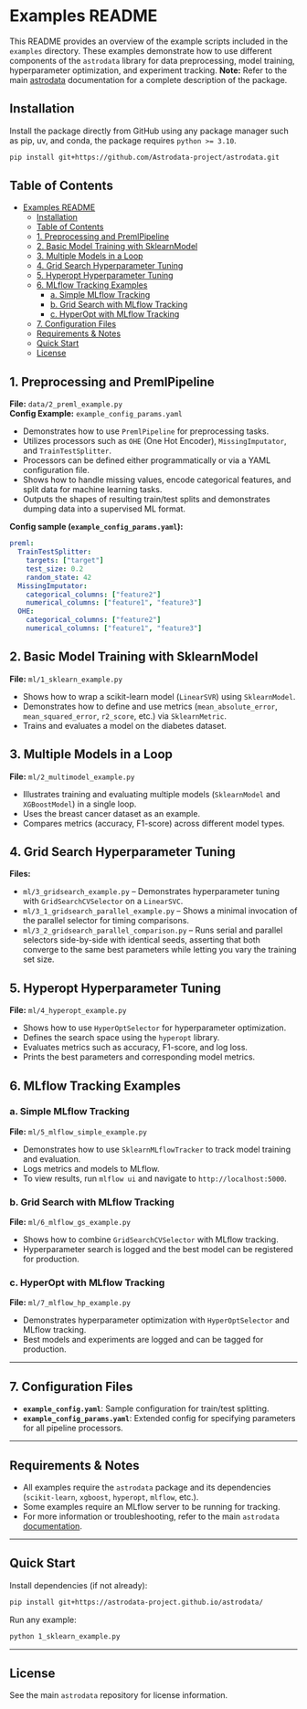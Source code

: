 # Examples README

This README provides an overview of the example scripts included in the `examples` directory. These examples demonstrate how to use different components of the `astrodata` library for data preprocessing, model training, hyperparameter optimization, and experiment tracking. **Note:** Refer to the main [astrodata](https://github.com/Astrodata-project/astrodata) documentation for a complete description of the package.

## Installation

Install the package directly from GitHub using any package manager such as pip, uv, and conda, the package requires `python >= 3.10`.
```sh
pip install git+https://github.com/Astrodata-project/astrodata.git
```

## Table of Contents

- [Examples README](#examples-readme)
  - [Installation](#installation)
  - [Table of Contents](#table-of-contents)
  - [1. Preprocessing and PremlPipeline](#1-preprocessing-and-premlpipeline)
  - [2. Basic Model Training with SklearnModel](#2-basic-model-training-with-sklearnmodel)
  - [3. Multiple Models in a Loop](#3-multiple-models-in-a-loop)
  - [4. Grid Search Hyperparameter Tuning](#4-grid-search-hyperparameter-tuning)
  - [5. Hyperopt Hyperparameter Tuning](#5-hyperopt-hyperparameter-tuning)
  - [6. MLflow Tracking Examples](#6-mlflow-tracking-examples)
    - [a. Simple MLflow Tracking](#a-simple-mlflow-tracking)
    - [b. Grid Search with MLflow Tracking](#b-grid-search-with-mlflow-tracking)
    - [c. HyperOpt with MLflow Tracking](#c-hyperopt-with-mlflow-tracking)
  - [7. Configuration Files](#7-configuration-files)
  - [Requirements \& Notes](#requirements--notes)
  - [Quick Start](#quick-start)
  - [License](#license)


## 1. Preprocessing and PremlPipeline

**File:** `data/2_preml_example.py`  
**Config Example:** `example_config_params.yaml`

- Demonstrates how to use `PremlPipeline` for preprocessing tasks.
- Utilizes processors such as `OHE` (One Hot Encoder), `MissingImputator`, and `TrainTestSplitter`.
- Processors can be defined either programmatically or via a YAML configuration file.
- Shows how to handle missing values, encode categorical features, and split data for machine learning tasks.
- Outputs the shapes of resulting train/test splits and demonstrates dumping data into a supervised ML format.

**Config sample (`example_config_params.yaml`):**
```yaml
preml:
  TrainTestSplitter:
    targets: ["target"]
    test_size: 0.2
    random_state: 42
  MissingImputator:
    categorical_columns: ["feature2"]
    numerical_columns: ["feature1", "feature3"]
  OHE:
    categorical_columns: ["feature2"]
    numerical_columns: ["feature1", "feature3"]
```



## 2. Basic Model Training with SklearnModel

**File:** `ml/1_sklearn_example.py`

- Shows how to wrap a scikit-learn model (`LinearSVR`) using `SklearnModel`.
- Demonstrates how to define and use metrics (`mean_absolute_error`, `mean_squared_error`, `r2_score`, etc.) via `SklearnMetric`.
- Trains and evaluates a model on the diabetes dataset.



## 3. Multiple Models in a Loop

**File:** `ml/2_multimodel_example.py`

- Illustrates training and evaluating multiple models (`SklearnModel` and `XGBoostModel`) in a single loop.
- Uses the breast cancer dataset as an example.
- Compares metrics (accuracy, F1-score) across different model types.



## 4. Grid Search Hyperparameter Tuning

**Files:**

- `ml/3_gridsearch_example.py` – Demonstrates hyperparameter tuning with `GridSearchCVSelector` on a `LinearSVC`.
- `ml/3_1_gridsearch_parallel_example.py` – Shows a minimal invocation of the parallel selector for timing comparisons.
- `ml/3_2_gridsearch_parallel_comparison.py` – Runs serial and parallel selectors side-by-side with identical seeds, asserting that both converge to the same best parameters while letting you vary the training set size.



## 5. Hyperopt Hyperparameter Tuning

**File:** `ml/4_hyperopt_example.py`

- Shows how to use `HyperOptSelector` for hyperparameter optimization.
- Defines the search space using the `hyperopt` library.
- Evaluates metrics such as accuracy, F1-score, and log loss.
- Prints the best parameters and corresponding model metrics.



## 6. MLflow Tracking Examples

### a. Simple MLflow Tracking

**File:** `ml/5_mlflow_simple_example.py`

- Demonstrates how to use `SklearnMLflowTracker` to track model training and evaluation.
- Logs metrics and models to MLflow.
- To view results, run `mlflow ui` and navigate to `http://localhost:5000`.

### b. Grid Search with MLflow Tracking

**File:** `ml/6_mlflow_gs_example.py`

- Shows how to combine `GridSearchCVSelector` with MLflow tracking.
- Hyperparameter search is logged and the best model can be registered for production.

### c. HyperOpt with MLflow Tracking

**File:** `ml/7_mlflow_hp_example.py`

- Demonstrates hyperparameter optimization with `HyperOptSelector` and MLflow tracking.
- Best models and experiments are logged and can be tagged for production.

---

## 7. Configuration Files

- **`example_config.yaml`**: Sample configuration for train/test splitting.
- **`example_config_params.yaml`**: Extended config for specifying parameters for all pipeline processors.

---

## Requirements & Notes

- All examples require the `astrodata` package and its dependencies (`scikit-learn`, `xgboost`, `hyperopt`, `mlflow`, etc.).
- Some examples require an MLflow server to be running for tracking.
- For more information or troubleshooting, refer to the main `astrodata` [documentation](https://astrodata-project.github.io/astrodata/).

---

## Quick Start

Install dependencies (if not already):

```bash
pip install git+https://astrodata-project.github.io/astrodata/
```

Run any example:

```bash
python 1_sklearn_example.py
```

---

## License

See the main `astrodata` repository for license information.